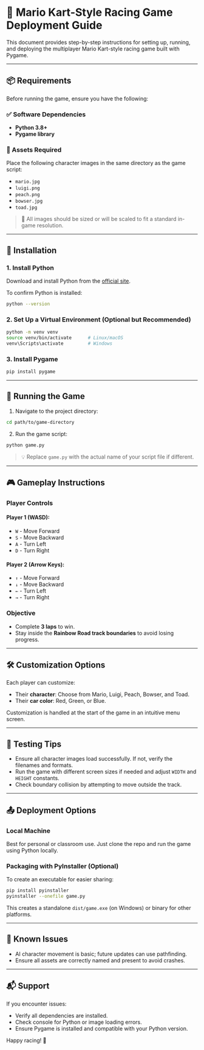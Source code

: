 
# 🚗 Mario Kart-Style Racing Game Deployment Guide

This document provides step-by-step instructions for setting up, running, and deploying the multiplayer Mario Kart-style racing game built with Pygame.

---

## 📦 Requirements

Before running the game, ensure you have the following:

### ✅ Software Dependencies

- **Python 3.8+**
- **Pygame library**

### 📁 Assets Required

Place the following character images in the same directory as the game script:

- `mario.jpg`
- `luigi.png`
- `peach.png`
- `bowser.jpg`
- `toad.jpg`

> 🔔 All images should be sized or will be scaled to fit a standard in-game resolution.

---

## 🧰 Installation

### 1. Install Python

Download and install Python from the [official site](https://www.python.org/downloads/).

To confirm Python is installed:

```bash
python --version
```

### 2. Set Up a Virtual Environment (Optional but Recommended)

```bash
python -m venv venv
source venv/bin/activate      # Linux/macOS
venv\Scripts\activate         # Windows
```

### 3. Install Pygame

```bash
pip install pygame
```

---

## 🚀 Running the Game

1. Navigate to the project directory:

```bash
cd path/to/game-directory
```

2. Run the game script:

```bash
python game.py
```

> 💡 Replace `game.py` with the actual name of your script file if different.

---

## 🎮 Gameplay Instructions

### Player Controls

#### Player 1 (WASD):
- `W` - Move Forward
- `S` - Move Backward
- `A` - Turn Left
- `D` - Turn Right

#### Player 2 (Arrow Keys):
- `↑` - Move Forward
- `↓` - Move Backward
- `←` - Turn Left
- `→` - Turn Right

### Objective
- Complete **3 laps** to win.
- Stay inside the **Rainbow Road track boundaries** to avoid losing progress.

---

## 🛠️ Customization Options

Each player can customize:
- Their **character**: Choose from Mario, Luigi, Peach, Bowser, and Toad.
- Their **car color**: Red, Green, or Blue.

Customization is handled at the start of the game in an intuitive menu screen.

---

## 🧪 Testing Tips

- Ensure all character images load successfully. If not, verify the filenames and formats.
- Run the game with different screen sizes if needed and adjust `WIDTH` and `HEIGHT` constants.
- Check boundary collision by attempting to move outside the track.

---

## 📤 Deployment Options

### Local Machine

Best for personal or classroom use. Just clone the repo and run the game using Python locally.

### Packaging with PyInstaller (Optional)

To create an executable for easier sharing:

```bash
pip install pyinstaller
pyinstaller --onefile game.py
```

This creates a standalone `dist/game.exe` (on Windows) or binary for other platforms.

---

## 🔧 Known Issues

- AI character movement is basic; future updates can use pathfinding.
- Ensure all assets are correctly named and present to avoid crashes.

---

## 📬 Support

If you encounter issues:
- Verify all dependencies are installed.
- Check console for Python or image loading errors.
- Ensure Pygame is installed and compatible with your Python version.

Happy racing! 🏁
